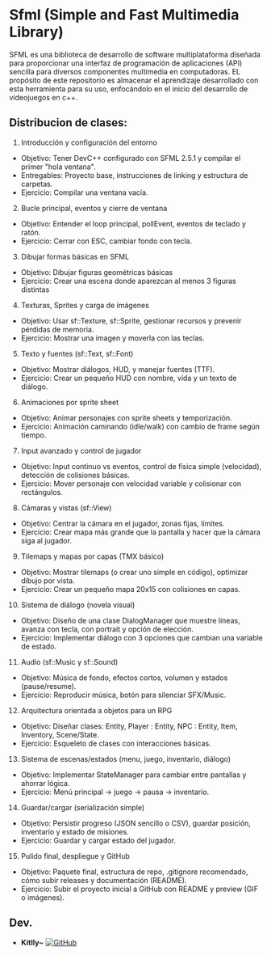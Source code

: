 # Sfml (Simple and Fast Multimedia Library)

SFML es una biblioteca de desarrollo de software multiplataforma diseñada para proporcionar una interfaz de programación de aplicaciones (API) sencilla para diversos componentes multimedia en computadoras. EL propósito de este repositorio es almacenar el aprendizaje desarrollado con esta herramienta para su uso, enfocándolo en el inicio del desarrollo de videojuegos en c++.

## Distribucion de clases:

1. Introducción y configuración del entorno
- Objetivo: Tener DevC++ configurado con SFML 2.5.1 y compilar el primer "hola ventana".
- Entregables: Proyecto base, instrucciones de linking y estructura de carpetas.
- Ejercicio: Compilar una ventana vacía.

2. Bucle principal, eventos y cierre de ventana
- Objetivo: Entender el loop principal, pollEvent, eventos de teclado y ratón.
- Ejercicio: Cerrar con ESC, cambiar fondo con tecla.

3. Dibujar formas básicas en SFML
- Objetivo: Dibujar figuras geométricas básicas
- Ejercicio: Crear una escena donde aparezcan al menos 3 figuras distintas

4. Texturas, Sprites y carga de imágenes
- Objetivo: Usar sf::Texture, sf::Sprite, gestionar recursos y prevenir pérdidas de memoria.
- Ejercicio: Mostrar una imagen y moverla con las teclas.

5. Texto y fuentes (sf::Text, sf::Font)
- Objetivo: Mostrar diálogos, HUD, y manejar fuentes (TTF).
- Ejercicio: Crear un pequeño HUD con nombre, vida y un texto de diálogo.

6. Animaciones por sprite sheet
- Objetivo: Animar personajes con sprite sheets y temporización.
- Ejercicio: Animación caminando (idle/walk) con cambio de frame según tiempo.

7. Input avanzado y control de jugador
- Objetivo: Input continuo vs eventos, control de física simple (velocidad), detección de colisiones básicas.
- Ejercicio: Mover personaje con velocidad variable y colisionar con rectángulos.

8. Cámaras y vistas (sf::View)
- Objetivo: Centrar la cámara en el jugador, zonas fijas, límites.
- Ejercicio: Crear mapa más grande que la pantalla y hacer que la cámara siga al jugador.

9. Tilemaps y mapas por capas (TMX básico)
- Objetivo: Mostrar tilemaps (o crear uno simple en código), optimizar dibujo por vista.
- Ejercicio: Crear un pequeño mapa 20x15 con colisiones en capas.

10. Sistema de diálogo (novela visual)
- Objetivo: Diseño de una clase DialogManager que muestre líneas, avanza con tecla, con portrait y opción de elección.
- Ejercicio: Implementar diálogo con 3 opciones que cambian una variable de estado.

11. Audio (sf::Music y sf::Sound)
- Objetivo: Música de fondo, efectos cortos, volumen y estados (pause/resume).
- Ejercicio: Reproducir música, botón para silenciar SFX/Music.

12. Arquitectura orientada a objetos para un RPG
- Objetivo: Diseñar clases: Entity, Player : Entity, NPC : Entity, Item, Inventory, Scene/State.
- Ejercicio: Esqueleto de clases con interacciones básicas.

13. Sistema de escenas/estados (menu, juego, inventario, diálogo)
- Objetivo: Implementar StateManager para cambiar entre pantallas y ahorrar lógica.
- Ejercicio: Menú principal -> juego -> pausa -> inventario.

14. Guardar/cargar (serialización simple)
- Objetivo: Persistir progreso (JSON sencillo o CSV), guardar posición, inventario y estado de misiones.
- Ejercicio: Guardar y cargar estado del jugador.

15. Pulido final, despliegue y GitHub
- Objetivo: Paquete final, estructura de repo, .gitignore recomendado, cómo subir releases y documentación (README).
- Ejercicio: Subir el proyecto inicial a GitHub con README y preview (GIF o imágenes).

## Dev.

- **Kitlly~**     [![GitHub](https://img.shields.io/badge/GitHub-000?style=flat&logo=github&logoColor=white)](https://github.com/KitllyCat)
